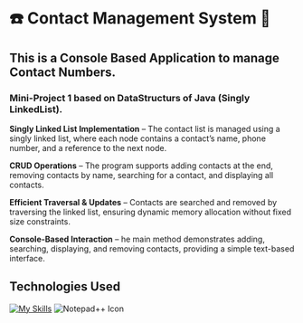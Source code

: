 
# :telephone: Contact Management System :ledger:
## This is a Console Based Application to manage Contact Numbers.

### Mini-Project 1 based on DataStructurs of Java (Singly  LinkedList).

**Singly Linked List Implementation** – The contact list is managed using a singly linked list, where each node contains a contact’s name, phone number, and a reference to the next node.

**CRUD Operations** – The program supports adding contacts at the end, removing contacts by name, searching for a contact, and displaying all contacts.

**Efficient Traversal & Updates** – Contacts are searched and removed by traversing the linked list, ensuring dynamic memory allocation without fixed size constraints.

**Console-Based Interaction** – he main method demonstrates adding, searching, displaying, and removing contacts, providing a simple text-based interface.

## Technologies Used

[![My Skills](https://skillicons.dev/icons?i=java)](https://skillicons.dev) ![Notepad++ Icon](https://img.shields.io/badge/-90E59A?style=for-the-badge&logo=notepad%2B%2B&logoColor=black)
